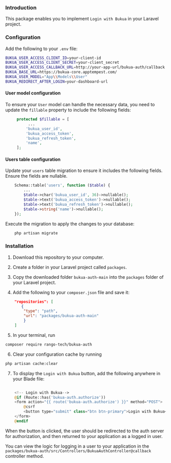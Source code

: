 ### Introduction

This package enables you to implement `Login with Bukua` in your Laravel project.

### Configuration

Add the following to your `.env` file:

```bash
BUKUA_USER_ACCESS_CLIENT_ID=your-client-id
BUKUA_USER_ACCESS_CLIENT_SECRET=your-client_secret
BUKUA_USER_ACCESS_CALLBACK_URL=http://your-app-url/bukua-auth/callback
BUKUA_BASE_URL=https://bukua-core.apptempest.com/
BUKUA_USER_MODEL="App\\Models\\User"
BUKUA_REDIRECT_AFTER_LOGIN=your-dashboard-url
```

#### User model configuration

To ensure your `User` model can handle the necessary data, you need to update the `fillable` property to include the following fields:

```php
     protected $fillable = [
          ...
         'bukua_user_id',
         'bukua_access_token',
         'bukua_refresh_token',
         'name',
     ];
```

#### Users table configuration

Update your `users` table migration to ensure it includes the following fields. Ensure the fields are nullable.

 ```php
     Schema::table('users', function ($table) {
         ...
         $table->char('bukua_user_id', 36)->nullable();
         $table->text('bukua_access_token')->nullable();
         $table->text('bukua_refresh_token')->nullable();
         $table->string('name')->nullable();
     });
```

Execute the migration to apply the changes to your database:

```bash
    php artisan migrate
```

### Installation

1. Download this repository to your computer.

2. Create a folder in your Laravel project called `packages`.

3. Copy the downloaded folder `bukua-auth-main` into the `packages` folder of your Laravel project.

4. Add the following to your `composer.json` file and save it:

```json
    "repositories": [
       {
        "type": "path",
        "url": "packages/bukua-auth-main"
        }
    ]
```

5. In your terminal, run 

```bash
composer require rango-tech/bukua-auth
```

6. Clear your configuration cache by running

```bash
php artisan cache:clear
```

7. To display the `Login with Bukua` button, add the following anywhere in your Blade file:

```php

    <!-- Login with Bukua-->
    @if (Route::has('bukua-auth.authorize'))
    <form action="{{ route('bukua-auth.authorize') }}" method="POST">
        @csrf
        <button type="submit" class="btn btn-primary">Login with Bukua</button>
    </form>
    @endif
```

When the button is clicked, the user should be redirected to the auth server for authorization, and then returned to your application as a logged in user.

You can view the logic for logging in a user to your application in the `packages/bukua-auth/src/Controllers/BukuaAuthController@callback` controller method.